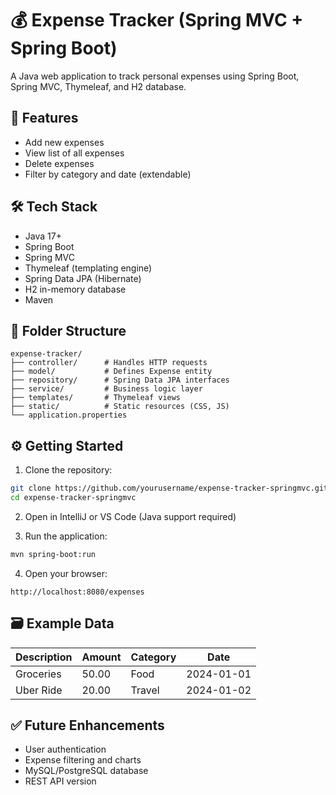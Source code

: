 # 💰 Expense Tracker (Spring MVC + Spring Boot)

A Java web application to track personal expenses using Spring Boot, Spring MVC, Thymeleaf, and H2 database.



## 🚀 Features

- Add new expenses
- View list of all expenses
- Delete expenses
- Filter by category and date (extendable)



## 🛠 Tech Stack

- Java 17+
- Spring Boot
- Spring MVC
- Thymeleaf (templating engine)
- Spring Data JPA (Hibernate)
- H2 in-memory database
- Maven



## 📂 Folder Structure

```
expense-tracker/
├── controller/      # Handles HTTP requests
├── model/           # Defines Expense entity
├── repository/      # Spring Data JPA interfaces
├── service/         # Business logic layer
├── templates/       # Thymeleaf views
├── static/          # Static resources (CSS, JS)
└── application.properties
```


## ⚙️ Getting Started

1. Clone the repository:
```bash
git clone https://github.com/yourusername/expense-tracker-springmvc.git
cd expense-tracker-springmvc
```

2. Open in IntelliJ or VS Code (Java support required)

3. Run the application:
```bash
mvn spring-boot:run
```

4. Open your browser:
```
http://localhost:8080/expenses
```



## 🗃 Example Data

| Description | Amount | Category | Date       |
|-------------|--------|----------|------------|
| Groceries   | 50.00  | Food     | 2024-01-01 |
| Uber Ride   | 20.00  | Travel   | 2024-01-02 |



## ✅ Future Enhancements

- User authentication
- Expense filtering and charts
- MySQL/PostgreSQL database
- REST API version


